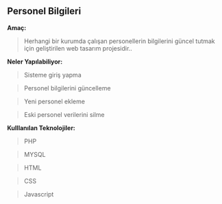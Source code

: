 ## Personel Bilgileri



__Amaç:__

> Herhangi bir kurumda çalışan personellerin bilgilerini güncel tutmak için geliştirilen web tasarım projesidir..



__Neler Yapılabiliyor:__

> Sisteme giriş yapma

> Personel bilgilerini güncelleme

> Yeni personel ekleme

> Eski personel verilerini silme




__Kulllanılan Teknolojiler:__

> PHP

> MYSQL

> HTML

> CSS

> Javascript
